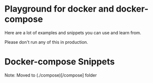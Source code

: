 # Playground for docker and docker-compose

Here are a lot of examples and snippets you can use and learn from.

Please don't run any of this in production.

# Docker-compose Snippets

Note: Moved to (./compose)[/compose] folder
